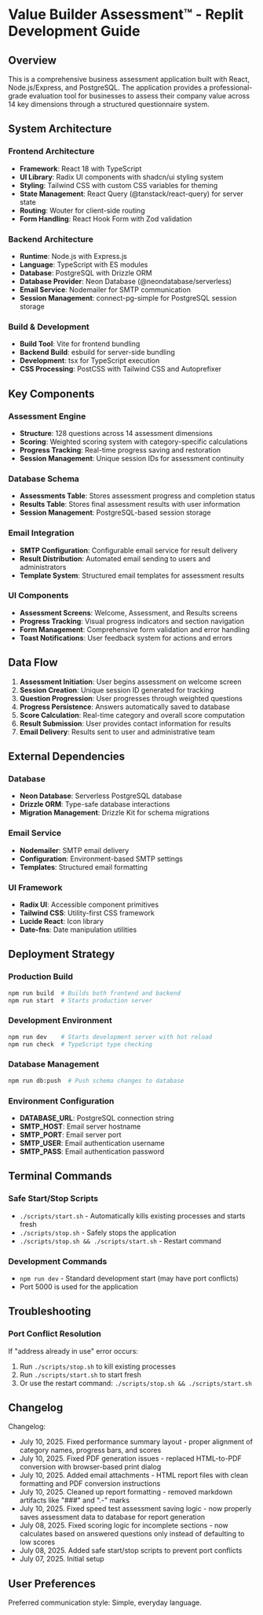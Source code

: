 # Value Builder Assessment™ - Replit Development Guide

## Overview

This is a comprehensive business assessment application built with React, Node.js/Express, and PostgreSQL. The application provides a professional-grade evaluation tool for businesses to assess their company value across 14 key dimensions through a structured questionnaire system.

## System Architecture

### Frontend Architecture
- **Framework**: React 18 with TypeScript
- **UI Library**: Radix UI components with shadcn/ui styling system
- **Styling**: Tailwind CSS with custom CSS variables for theming
- **State Management**: React Query (@tanstack/react-query) for server state
- **Routing**: Wouter for client-side routing
- **Form Handling**: React Hook Form with Zod validation

### Backend Architecture
- **Runtime**: Node.js with Express.js
- **Language**: TypeScript with ES modules
- **Database**: PostgreSQL with Drizzle ORM
- **Database Provider**: Neon Database (@neondatabase/serverless)
- **Email Service**: Nodemailer for SMTP communication
- **Session Management**: connect-pg-simple for PostgreSQL session storage

### Build & Development
- **Build Tool**: Vite for frontend bundling
- **Backend Build**: esbuild for server-side bundling
- **Development**: tsx for TypeScript execution
- **CSS Processing**: PostCSS with Tailwind CSS and Autoprefixer

## Key Components

### Assessment Engine
- **Structure**: 128 questions across 14 assessment dimensions
- **Scoring**: Weighted scoring system with category-specific calculations
- **Progress Tracking**: Real-time progress saving and restoration
- **Session Management**: Unique session IDs for assessment continuity

### Database Schema
- **Assessments Table**: Stores assessment progress and completion status
- **Results Table**: Stores final assessment results with user information
- **Session Management**: PostgreSQL-based session storage

### Email Integration
- **SMTP Configuration**: Configurable email service for result delivery
- **Result Distribution**: Automated email sending to users and administrators
- **Template System**: Structured email templates for assessment results

### UI Components
- **Assessment Screens**: Welcome, Assessment, and Results screens
- **Progress Tracking**: Visual progress indicators and section navigation
- **Form Management**: Comprehensive form validation and error handling
- **Toast Notifications**: User feedback system for actions and errors

## Data Flow

1. **Assessment Initiation**: User begins assessment on welcome screen
2. **Session Creation**: Unique session ID generated for tracking
3. **Question Progression**: User progresses through weighted questions
4. **Progress Persistence**: Answers automatically saved to database
5. **Score Calculation**: Real-time category and overall score computation
6. **Result Submission**: User provides contact information for results
7. **Email Delivery**: Results sent to user and administrative team

## External Dependencies

### Database
- **Neon Database**: Serverless PostgreSQL database
- **Drizzle ORM**: Type-safe database interactions
- **Migration Management**: Drizzle Kit for schema migrations

### Email Service
- **Nodemailer**: SMTP email delivery
- **Configuration**: Environment-based SMTP settings
- **Templates**: Structured email formatting

### UI Framework
- **Radix UI**: Accessible component primitives
- **Tailwind CSS**: Utility-first CSS framework
- **Lucide React**: Icon library
- **Date-fns**: Date manipulation utilities

## Deployment Strategy

### Production Build
```bash
npm run build  # Builds both frontend and backend
npm run start  # Starts production server
```

### Development Environment
```bash
npm run dev    # Starts development server with hot reload
npm run check  # TypeScript type checking
```

### Database Management
```bash
npm run db:push  # Push schema changes to database
```

### Environment Configuration
- **DATABASE_URL**: PostgreSQL connection string
- **SMTP_HOST**: Email server hostname
- **SMTP_PORT**: Email server port
- **SMTP_USER**: Email authentication username
- **SMTP_PASS**: Email authentication password

## Terminal Commands

### Safe Start/Stop Scripts
- `./scripts/start.sh` - Automatically kills existing processes and starts fresh
- `./scripts/stop.sh` - Safely stops the application
- `./scripts/stop.sh && ./scripts/start.sh` - Restart command

### Development Commands
- `npm run dev` - Standard development start (may have port conflicts)
- Port 5000 is used for the application

## Troubleshooting

### Port Conflict Resolution
If "address already in use" error occurs:
1. Run `./scripts/stop.sh` to kill existing processes
2. Run `./scripts/start.sh` to start fresh
3. Or use the restart command: `./scripts/stop.sh && ./scripts/start.sh`

## Changelog

Changelog:
- July 10, 2025. Fixed performance summary layout - proper alignment of category names, progress bars, and scores
- July 10, 2025. Fixed PDF generation issues - replaced HTML-to-PDF conversion with browser-based print dialog
- July 10, 2025. Added email attachments - HTML report files with clean formatting and PDF conversion instructions  
- July 10, 2025. Cleaned up report formatting - removed markdown artifacts like "###" and ".-" marks
- July 10, 2025. Fixed speed test assessment saving logic - now properly saves assessment data to database for report generation
- July 08, 2025. Fixed scoring logic for incomplete sections - now calculates based on answered questions only instead of defaulting to low scores
- July 08, 2025. Added safe start/stop scripts to prevent port conflicts
- July 07, 2025. Initial setup

## User Preferences

Preferred communication style: Simple, everyday language.